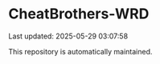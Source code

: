 # CheatBrothers-WRD

Last updated: 2025-05-29 03:07:58

This repository is automatically maintained.
